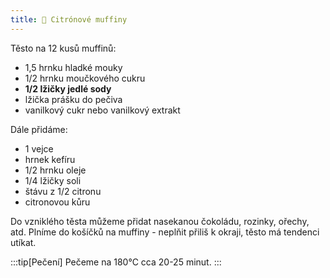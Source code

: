 ```yaml
---
title: 🍋 Citrónové muffiny
---
```


Těsto na 12 kusů muffinů:

- 1,5 hrnku hladké mouky
- 1/2 hrnku moučkového cukru
- **1/2 lžičky jedlé sody**
- lžička prášku do pečiva
- vanilkový cukr nebo vanilkový extrakt

Dále přidáme:

- 1 vejce
- hrnek kefíru
- 1/2 hrnku oleje
- 1/4 lžičky soli
- štávu z 1/2 citronu
- citronovou kůru

Do vzniklého těsta můžeme přidat nasekanou čokoládu, rozinky, ořechy, atd.
Plníme do košíčků na muffiny - neplňit přiliš k okraji, těsto má tendenci
utíkat.

:::tip[Pečení]
Pečeme na 180°C cca 20-25 minut.
:::
